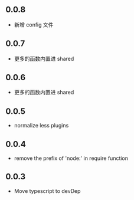 ## 0.0.8

- 新增 config 文件

## 0.0.7

- 更多的函数内置进 shared

## 0.0.6

- 更多的函数内置进 shared

## 0.0.5

- normalize less plugins

## 0.0.4

- remove the prefix of 'node:' in require function

## 0.0.3

- Move typescript to devDep
